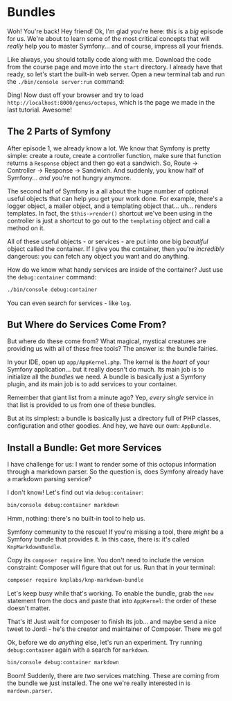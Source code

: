 # Bundles

Woh! You're back! Hey friend! Ok, I'm glad you're here: this is a *big*
episode for us. We're about to learn some of the most critical concepts that will
*really* help you to master Symfony... and of course, impress all your friends.

Like always, you should totally code along with me. Download the code from the course
page and move into the `start` directory. I already have that ready, so let's start
the built-in web server. Open a new terminal tab and run the
`./bin/console server:run` command:

Ding! Now dust off your browser and try to load `http://localhost:8000/genus/octopus`,
which is the page we made in the last tutorial. Awesome!

## The 2 Parts of Symfony

After episode 1, we already know a lot. We know that Symfony is pretty simple: create
a route, create a controller function, make sure that function returns a `Response`
object and then go eat a sandwich. So, Route -> Controller -> Response -> Sandwich.
And suddenly, you know half of Symfony... *and*  you're not hungry anymore.

The second half of Symfony is a all about the huge number of optional useful objects
that can help you get your work done. For example, there's a logger object, a mailer
object, and a templating object that... uh... renders templates. In fact, the
`$this->render()` shortcut we've been using in the controller is just a shortcut
to go out to the `templating` object and call a method on it. 

All of these useful objects - or services - are put into one big *beautiful* object
called the container. If I give you the container, then you're *incredibly* dangerous:
you can fetch any object you want and do anything.

How do we know what handy services are inside of the container? Just use the `debug:container`
command:

```bash
./bin/console debug:container
```

You can even search for services - like `log`.

## But Where do Services Come From?

But where do these come from? What magical, mystical creatures are providing us with
all of these free tools? The answer is: the bundle fairies.

In your IDE, open up `app/AppKernel.php`. The kernel is the *heart* of your Symfony
application... but it really doesn't do much. Its main job is to initialize all the
*bundles* we need. A bundle is basically just a Symfony plugin, and *its* main
job is to add services to your container.

Remember that giant list from a minute ago? Yep, *every single* service in that list
is provided to us from one of these bundles.

But at its simplest: a bundle is basically just a directory full of PHP classes,
configuration and other goodies. And hey, we have our own: `AppBundle`.

## Install a Bundle: Get more Services

I have challenge for us: I want to render some of this octopus information through
a markdown parser. So the question is, does Symfony already have a markdown parsing
service?

I don't know! Let's find out via `debug:container`:

```bash
bin/console debug:container markdown
```

Hmm, nothing: there's no built-in tool to help us.

Symfony community to the rescue! If you're missing a tool, there *might* be a Symfony
bundle that provides it. In this case, there is: it's called `KnpMarkdownBundle`.

Copy its `composer require` line. You don't need to include the version constraint:
Composer will figure that out for us. Run that in your terminal:

```bash
composer require knplabs/knp-markdown-bundle
```

Let's keep busy while that's working. To enable the bundle, grab the `new` statement
from the docs and paste that into `AppKernel`: the order of these doesn't matter.

That's it! Just wait for composer to finish its job... and maybe send a nice
tweet to Jordi - he's the creator and maintainer of Composer. There we go!

Ok, before we do *anything* else, let's run an experiment. Try running
`debug:container` again with a search for `markdown`.

```bash
bin/console debug:container markdown
```

Boom! Suddenly, there are *two* services matching. These are coming from the bundle
we just installed. The one we're really interested in is `mardown.parser`.
